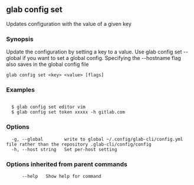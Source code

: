 ## glab config set

Updates configuration with the value of a given key

### Synopsis

Update the configuration by setting a key to a value.
Use glab config set --global if you want to set a global config. 
Specifying the --hostname flag also saves in the global config file


```
glab config set <key> <value> [flags]
```

### Examples

```

  $ glab config set editor vim
  $ glab config set token xxxxx -h gitlab.com

```

### Options

```
  -g, --global        write to global ~/.config/glab-cli/config.yml file rather than the repository .glab-cli/config/config
  -h, --host string   Set per-host setting
```

### Options inherited from parent commands

```
      --help   Show help for command
```

